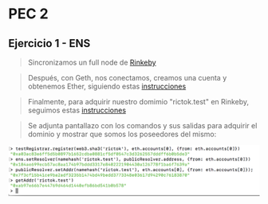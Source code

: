 # PEC 2

## Ejercicio 1 - ENS

> Sincronizamos un full node de [Rinkeby](https://www.rinkeby.io/#geth)

> Después, con Geth, nos conectamos, creamos una cuenta y obtenemos Ether, siguiendo estas [instrucciones](https://gist.github.com/cryptogoth/10a98e8078cfd69f7ca892ddbdcf26bc)

> Finalmente, para adquirir nuestro domimio "rictok.test" en Rinkeby, seguimos estas [instrucciones](http://docs.ens.domains/en/latest/quickstart.html) 

> Se adjunta pantallazo con los comandos y sus salidas para adquirir el dominio y mostrar que somos los poseedores del mismo:

![Img211](./img/resolver.png)